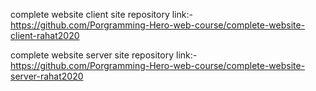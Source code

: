 complete website client site repository link:- https://github.com/Porgramming-Hero-web-course/complete-website-client-rahat2020

complete website server site repository link:- https://github.com/Porgramming-Hero-web-course/complete-website-server-rahat2020